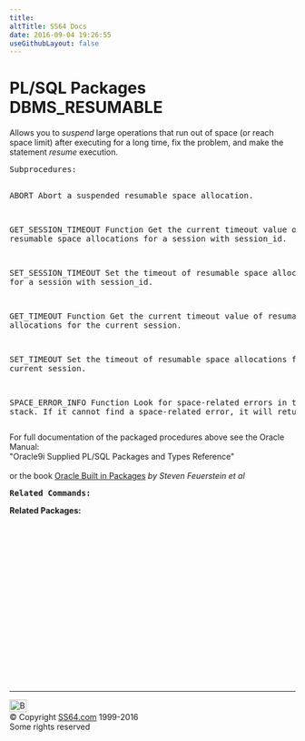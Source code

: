 ```yaml
---
title:
altTitle: SS64 Docs
date: 2016-09-04 19:26:55
useGithubLayout: false
---
```

<!-- #BeginLibraryItem "/Library/head_orapack.lbi" --><!-- #EndLibraryItem --><h1>PL/SQL Packages DBMS_RESUMABLE</h1> 
<p>Allows you to <i>suspend</i> large operations that run out of 
  space (or reach space limit) after executing for a long time, fix the problem, 
  and make the statement <i>resume</i> execution.</p>
<pre>Subprocedures:

ABORT                Abort a suspended resumable space allocation. 

GET_SESSION_TIMEOUT Function
                     Get the current timeout value of the resumable space allocations
                     for a session with session_id. 

SET_SESSION_TIMEOUT  Set the timeout of resumable space allocations 
                     for a session with session_id. 

GET_TIMEOUT Function
                     Get the current timeout value of resumable space allocations
                     for the current session. 

SET_TIMEOUT          Set the timeout of resumable space allocations
                     for the current session. 

SPACE_ERROR_INFO Function
                     Look for space-related errors in the error stack.
                     If it cannot find a space-related error, it will return FALSE.  </pre>
<p><span class="body">For full documentation of the packaged procedures above see the Oracle Manual:<br>
"Oracle9i Supplied PL/SQL Packages and Types Reference"<b><br>
<br>
</b>or the book <a href="../links/orasqllinks.html">Oracle Built in Packages</a> 
<i>by Steven Feuerstein et al</i><b><br>
</b></span></p>
<pre><span class="body"><b>Related Commands:<br></b></span></pre>
<p><span class="body"><b>Related Packages:</b></span> </p>
<p><span class="body"><br>
  </span></p><!-- #BeginLibraryItem "/Library/foot_ora.lbi" --><p>
<!-- oracle-footer -->
<ins class="adsbygoogle" style="display:inline-block;width:300px;height:250px" data-ad-client="ca-pub-6140977852749469" data-ad-slot="4275490898"></ins>
<script>
(adsbygoogle = window.adsbygoogle || []).push({});
</script></p>
<hr>
<div id="bl" class="footer"><a href="DBMS_RESUMABLE.html#"><img src="../images/top.png" width="30" height="22" alt="Back to the Top"></a></div>
<div id="br" class="footer, tagline">© Copyright <a href="../index.html">SS64.com</a> 1999-2016<br>
Some rights reserved</div><!-- #EndLibraryItem -->

